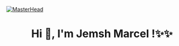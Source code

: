 [![MasterHead](https://i.pinimg.com/originals/f6/58/65/f6586511a3a38cad3b3f60b474a22e18.jpg)](https://github.com/JMS-Marcel)
<h1 align="center">Hi 👋, I'm Jemsh Marcel !✨✨</h1>
